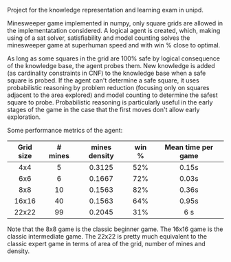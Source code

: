 Project for the knowledge representation and learning exam in unipd.

Minesweeper game implemented in numpy, only square grids are allowed in the implementatation considered.
A logical agent is created, which, making using of a sat solver, satisfiability and model counting solves the minesweeper game at superhuman speed and with win % close to optimal.

As long as some squares in the grid are 100% safe by logical consequence of the knowledge base, the agent probes them. New knowledge is added (as cardinality constraints in CNF) to the knowledge base when a safe square is probed.
If the agent can't determine a safe square, it uses probabilistic reasoning by problem reduction (focusing only on squares adjacent to the area explored) and model counting to determine the safest square to probe.
Probabilistic reasoning is particularly useful in the early stages of the game in the case that the first moves don't allow early exploration.

Some performance metrics of the agent:

| Grid size | # mines | mines density | win % | Mean time per game |
| :-------: | :-----: | :-----------: | :---: | :----------------: |
| 4x4       | 5       | 0.3125        | 52%   | 0.15s              |
| 6x6       | 6       | 0.1667        | 72%   | 0.03s              |
| 8x8       | 10      | 0.1563        | 82%   | 0.36s              |
| 16x16     | 40      | 0.1563        | 64%   | 0.95s              |
| 22x22     | 99      | 0.2045        | 31%   | 6 s                |


Note that the 8x8 game is the classic beginner game.
The 16x16 game is the classic intermediate game.
The 22x22 is pretty much equivalent to the classic expert game in terms of area of the grid, number of mines and density.
